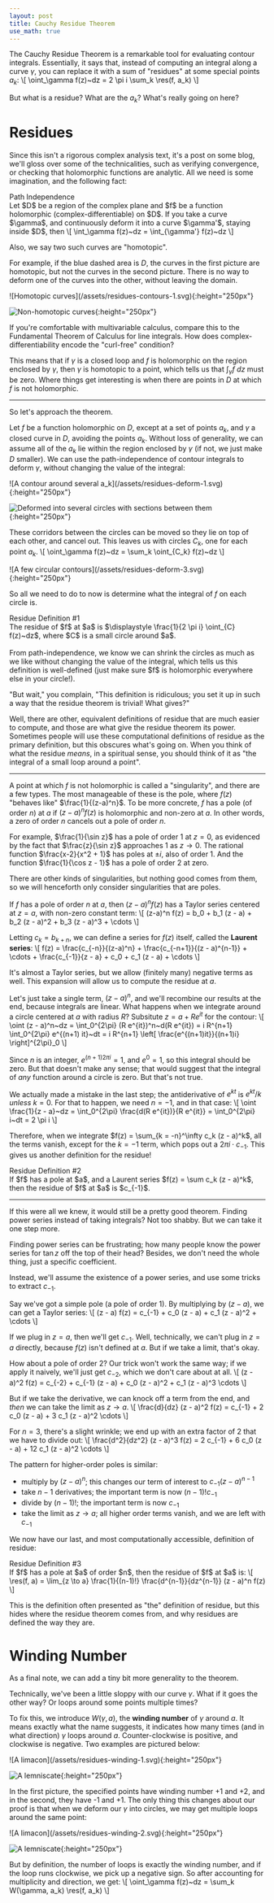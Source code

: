 ```yaml
---
layout: post
title: Cauchy Residue Theorem
use_math: true
---
```

<div style="display: none;">
$\DeclareMathOperator{\res}{Res}$
</div>

The Cauchy Residue Theorem is a remarkable tool for evaluating contour integrals. Essentially, it says that, instead of computing an integral along a curve $\gamma$, you can replace it with a sum of "residues" at some special points $a_k$:
\\[ \oint_\gamma f(z)~dz = 2 \pi i \sum_k \res(f, a_k) \\]

But what is a residue? What are the $a_k$? What's really going on here?

<!--more-->

# Residues

Since this isn't a rigorous complex analysis text, it's a post on some blog, we'll gloss over some of the technicalities, such as verifying convergence, or checking that holomorphic functions are analytic. All we need is some imagination, and the following fact:

<div class="theorem-box">
<div class="theorem-title">Path Independence</div>
Let $D$ be a region of the complex plane and $f$ be a function holomorphic (complex-differentiable) on $D$. If you take a curve $\gamma$, and continuously deform it into a curve $\gamma'$, staying inside $D$, then
\[ \int_\gamma f(z)~dz = \int_{\gamma'} f(z)~dz \]

Also, we say two such curves are "homotopic".
</div>

For example, if the blue dashed area is $D$, the curves in the first picture are homotopic, but not the curves in the second picture. There is no way to deform one of the curves into the other, without leaving the domain.

<div class="image-container" markdown="1">
![Homotopic curves](/assets/residues-contours-1.svg){:height="250px"}

![Non-homotopic curves](/assets/residues-contours-2.svg){:height="250px"}
</div>

If you're comfortable with multivariable calculus, compare this to the Fundamental Theorem of Calculus for line integrals. How does complex-differentiability encode the "curl-free" condition?

This means that if $\gamma$ is a closed loop and $f$ is holomorphic on the region enclosed by $\gamma$, then $\gamma$ is homotopic to a point, which tells us that $\int_\gamma f~dz$ must be zero. Where things get interesting is when there are points in $D$ at which $f$ is not holomorphic.

---

So let's approach the theorem.

Let $f$ be a function holomorphic on $D$, except at a set of points $a_k$, and $\gamma$ a closed curve in $D$, avoiding the points $a_k$. Without loss of generality, we can assume all of the $a_k$ lie within the region enclosed by $\gamma$ (if not, we just make $D$ smaller). We can use the path-independence of contour integrals to deform $\gamma$, without changing the value of the integral:

<div class="image-container" markdown="1">
![A contour around several a_k](/assets/residues-deform-1.svg){:height="250px"}

![Deformed into several circles with sections between them](/assets/residues-deform-2.svg){:height="250px"}
</div>

These corridors between the circles can be moved so they lie on top of each other, and cancel out. This leaves us with circles $C_k$, one for each point $a_k$.
\\[ \oint_\gamma f(z)~dz = \sum_k \oint_{C_k} f(z)~dz \\]

<div class="image-container" markdown="1">
![A few circular contours](/assets/residues-deform-3.svg){:height="250px"}
</div>

So all we need to do to now is determine what the integral of $f$ on each circle is.

<div class="theorem-box">
<div class="theorem-title">Residue Definition #1</div>
The residue of $f$ at $a$ is $\displaystyle \frac{1}{2 \pi i} \oint_{C} f(z)~dz$, where $C$ is a small circle around $a$.
<br><br>
From path-independence, we know we can shrink the circles as much as we like without changing the value of the integral, which tells us this definition is well-defined (just make sure $f$ is holomorphic everywhere else in your circle!).
</div>

"But wait," you complain, "This definition is ridiculous; you set it up in such a way that the residue theorem is trivial! What gives?"

Well, there are other, equivalent definitions of residue that are much easier to compute, and those are what give the residue theorem its power. Sometimes people will use these computational definitions of residue as the primary definition, but this obscures what's going on. When you think of what the residue *means*, in a spiritual sense, you should think of it as "the integral of a small loop around a point".

---

A point at which $f$ is not holomorphic is called a "singularity", and there are a few types. The most manageable of these is the pole, where $f(z)$ "behaves like" $\frac{1}{(z-a)^n}$. To be more concrete, $f$ has a pole (of order $n$) at $a$ if $(z - a)^n f(z)$ is holomorphic and non-zero at $a$. In other words, a zero of order $n$ cancels out a pole of order $n$.

For example, $\frac{1}{\sin z}$ has a pole of order $1$ at $z = 0$, as evidenced by the fact that $\frac{z}{\sin z}$ approaches $1$ as $z \to 0$. The rational function $\frac{x-2}{x^2 + 1}$ has poles at $\pm i$, also of order $1$. And the function $\frac{1}{\cos z - 1}$ has a pole of order $2$ at zero.

There are other kinds of singularities, but nothing good comes from them, so we will henceforth only consider singularities that are poles.

If $f$ has a pole of order $n$ at $a$, then $(z-a)^n f(z)$ has a Taylor series centered at $z = a$, with non-zero constant term:
\\[ (z-a)^n f(z) = b_0 + b_1 (z - a) + b_2 (z - a)^2 + b_3 (z - a)^3 + \cdots \\]

Letting $c_k = b_{k+n}$, we can define a series for $f(z)$ itself, called the **Laurent series**:
\\[ f(z) = \frac{c_{-n}}{(z-a)^n} + \frac{c_{-n+1}}{(z - a)^{n-1}} + \cdots + \frac{c_{-1}}{z - a} + c_0 + c_1 (z - a) + \cdots \\]

It's almost a Taylor series, but we allow (finitely many) negative terms as well. This expansion will allow us to compute the residue at $a$.

Let's just take a single term, $(z - a)^n$, and we'll recombine our results at the end, because integrals are linear. What happens when we integrate around a circle centered at $a$ with radius $R$? Subsitute $z = a + R e^{it}$ for the contour:
\\[ \oint (z - a)^n~dz = \int_0^{2\pi} (R e^{it})^n~d(R e^{it}) = i R^{n+1} \int_0^{2\pi} e^{(n+1) it}~dt = i R^{n+1} \left[ \frac{e^{(n+1)it}}{(n+1)i} \right]^{2\pi}_0 \\]

Since $n$ is an integer, $e^{(n+1)2 \pi i} = 1$, and $e^{0} = 1$, so this integral should be zero. But that doesn't make any sense; that would suggest that the integral of *any* function around a circle is zero. But that's not true.

We actually made a mistake in the last step; the antiderivative of $e^{kt}$ is $e^{kt} / k$ *unless* $k = 0$. For that to happen, we need $n = -1$, and in that case:
\\[ \oint \frac{1}{z - a}~dz = \int_0^{2\pi} \frac{d(R e^{it})}{R e^{it}} = \int_0^{2\pi} i~dt = 2 \pi i \\]

Therefore, when we integrate $f(z) = \sum_{k = -n}^\infty c_k (z - a)^k$, all the terms vanish, except for the $k = -1$ term, which pops out a $2 \pi i \cdot c_{-1}$. This gives us another definition for the residue!

<div class="theorem-box">
<div class="theorem-title">Residue Definition #2</div>
If $f$ has a pole at $a$, and a Laurent series $f(z) = \sum c_k (z - a)^k$, then the residue of $f$ at $a$ is $c_{-1}$.
</div>

---

If this were all we knew, it would still be a pretty good theorem. Finding power series instead of taking integrals? Not too shabby. But we can take it one step more.

Finding power series can be frustrating; how many people know the power series for $\tan z$ off the top of their head? Besides, we don't need the whole thing, just a specific coefficient.

Instead, we'll assume the existence of a power series, and use some tricks to extract $c_{-1}$.

Say we've got a simple pole (a pole of order $1$). By multiplying by $(z - a)$, we can get a Taylor series:
\\[ (z - a) f(z) = c_{-1} + c_0 (z - a) + c_1 (z - a)^2 + \cdots \\]

If we plug in $z = a$, then we'll get $c_{-1}$. Well, technically, we can't plug in $z = a$ directly, because $f(z)$ isn't defined at $a$. But if we take a limit, that's okay.

How about a pole of order $2$? Our trick won't work the same way; if we apply it naively, we'll just get $c_{-2}$, which we don't care about at all.
\\[ (z - a)^2 f(z) = c_{-2} + c_{-1} (z - a) + c_0 (z - a)^2 + c_1 (z - a)^3 \cdots \\]

But if we take the derivative, we can knock off a term from the end, and *then* we can take the limit as $z \to a$.
\\[ \frac{d}{dz} (z - a)^2 f(z) = c_{-1} + 2 c_0 (z - a) + 3 c_1 (z - a)^2 \cdots \\]

For $n = 3$, there's a slight wrinkle; we end up with an extra factor of $2$ that we have to divide out:
\\[ \frac{d^2}{dz^2} (z - a)^3 f(z) = 2 c_{-1} + 6 c_0 (z - a) + 12 c_1 (z - a)^2 \cdots \\]

The pattern for higher-order poles is similar:
* multiply by $(z - a)^n$; this changes our term of interest to $c_{-1} (z - a)^{n-1}$
* take $n-1$ derivatives; the important term is now $(n-1)! c_{-1}$
* divide by $(n-1)!$; the important term is now $c_{-1}$
* take the limit as $z \to a$; all higher order terms vanish, and we are left with $c_{-1}$

We now have our last, and most computationally accessible, definition of residue:

<div class="theorem-box">
<div class="theorem-title">Residue Definition #3</div>
If $f$ has a pole at $a$ of order $n$, then the residue of $f$ at $a$ is:
\[ \res(f, a) = \lim_{z \to a} \frac{1}{(n-1)!} \frac{d^{n-1}}{dz^{n-1}} (z - a)^n f(z) \]
</div>

This is the definition often presented as "the" definition of residue, but this hides where the residue theorem comes from, and why residues are defined the way they are.


# Winding Number

As a final note, we can add a tiny bit more generality to the theorem.

Technically, we've been a little sloppy with our curve $\gamma$. What if it goes the other way? Or loops around some points multiple times?

To fix this, we introduce $W(\gamma, a)$, the **winding number** of $\gamma$ around $a$. It means exactly what the name suggests, it indicates how many times (and in what direction) $\gamma$ loops around $a$. Counter-clockwise is positive, and clockwise is negative. Two examples are pictured below:

<div class="image-container" markdown="1">
![A limacon](/assets/residues-winding-1.svg){:height="250px"}

![A lemniscate](/assets/residues-winding-3.svg){:height="250px"}
</div>

In the first picture, the specified points have winding number +1 and +2, and in the second, they have -1 and +1. The only thing this changes about our proof is that when we deform our $\gamma$ into circles, we may get multiple loops around the same point:

<div class="image-container" markdown="1">
![A limacon](/assets/residues-winding-2.svg){:height="250px"}

![A lemniscate](/assets/residues-winding-4.svg){:height="250px"}
</div>

But by definition, the number of loops is exactly the winding number, and if the loop runs clockwise, we pick up a negative sign. So after accounting for multiplicity and direction, we get:
\\[ \oint_\gamma f(z)~dz = \sum_k W(\gamma, a_k) \res(f, a_k) \\]